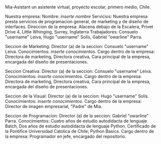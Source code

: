 Mia-Asistant
un asistente virtual, proyecto escolar, primero medio, Chile.

Nuestra empresa:
Nombre: *inserte nombre*
Servicios: Nuestra empresa presta servicios de programacion general, de marketing y de diseño de interfaces.
Direccion de la empresa: Alacena debajo de la Escalera, Privet Drive 4, Little Whinging, Surrey, Inglaterra
Trabajadores: Consuelo "username" Leiva, Hugo "username" Solís, Gabriel "owarline" Parra.

Seccion de Marketing:
Director (a) de la seccion: Consuelo "username" Leiva.
Conocimientos: *inserte conocimientos*.
Cargo dentro de la empresa: Directora de marketing, Directora creativa, Cara principal de la empresa, encargada del diseño de presentaciones.

Seccion Creativa:
Director (a) de la seccion: Consuelo "username" Leiva.
Conocimientos: *inserte conocimientos*.
Cargo dentro de la empresa: Directora de marketing, Directora creativa, Cara principal de la empresa, encargada del diseño de presentaciones.

Seccion de la Visual:
Director (a) de la seccion: Hugo "username" Solís.
Conocimientos: *inserte conocimientos*.
Cargo dentro de la empresa: Director de imagen empresarial, "Padre" de Mia.

Seccion de Programacion:
Director (a) de la seccion: Gabriel "owarline" Parra.
Conocimientos: Cuatro años de estudio autodidacta de lenguaje Batch, Dos años de estudio autodidacta de lenguaje Python, Certificado de la Pontifice Universidad  Catolica de Chile; Python Basics.
Cargo dentro de la empresa: Programador en jefe, encargado del repositorio.
